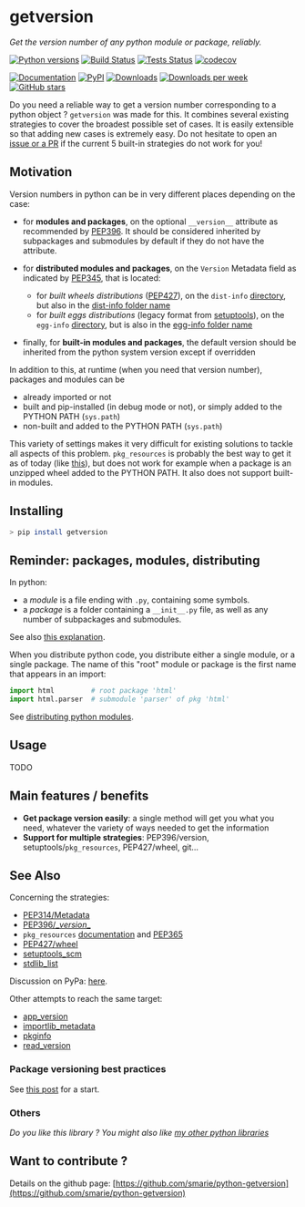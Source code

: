 # getversion

*Get the version number of any python module or package, reliably.*

[![Python versions](https://img.shields.io/pypi/pyversions/getversion.svg)](https://pypi.python.org/pypi/getversion/) [![Build Status](https://travis-ci.org/smarie/python-getversion.svg?branch=master)](https://travis-ci.org/smarie/python-getversion) [![Tests Status](https://smarie.github.io/python-getversion/junit/junit-badge.svg?dummy=8484744)](https://smarie.github.io/python-getversion/junit/report.html) [![codecov](https://codecov.io/gh/smarie/python-getversion/branch/master/graph/badge.svg)](https://codecov.io/gh/smarie/python-getversion)

[![Documentation](https://img.shields.io/badge/doc-latest-blue.svg)](https://smarie.github.io/python-getversion/) [![PyPI](https://img.shields.io/pypi/v/getversion.svg)](https://pypi.python.org/pypi/getversion/) [![Downloads](https://pepy.tech/badge/getversion)](https://pepy.tech/project/getversion) [![Downloads per week](https://pepy.tech/badge/getversion/week)](https://pepy.tech/project/getversion) [![GitHub stars](https://img.shields.io/github/stars/smarie/python-getversion.svg)](https://github.com/smarie/python-getversion/stargazers)

Do you need a reliable way to get a version number corresponding to a python object ? `getversion` was made for this. It combines several existing strategies to cover the broadest possible set of cases. It is easily extensible so that adding new cases is extremely easy. Do not hesitate to open an [issue or a PR](https://github.com/smarie/python-getversion/issues) if the current 5 built-in strategies do not work for you!

## Motivation

Version numbers in python can be in very different places depending on the case:

 * for **modules and packages**, on the optional `__version__` attribute as recommended by [PEP396](https://www.python.org/dev/peps/pep-0396/#specification). It should be considered inherited by subpackages and submodules by default if they do not have the attribute.
 
 * for **distributed modules and packages**, on the `Version` Metadata field as indicated by [PEP345](https://www.python.org/dev/peps/pep-0345/#version), that is located:
 
    * for *built wheels distributions* ([PEP427](https://www.python.org/dev/peps/pep-0427)), on the `dist-info` [directory](https://www.python.org/dev/peps/pep-0427/#the-dist-info-directory), but also in the [dist-info folder name](https://www.python.org/dev/peps/pep-0427/#file-contents)
    * for *built eggs distributions* (legacy format from [setuptools](https://setuptools.readthedocs.io/en/latest/formats.html)), on the `egg-info` [directory](https://setuptools.readthedocs.io/en/latest/formats.html#project-metadata), but is also in the [egg-info folder name](https://setuptools.readthedocs.io/en/latest/formats.html#filename-embedded-metadata)

 * finally, for **built-in modules and packages**, the default version should be inherited from the python system version except if overridden


In addition to this, at runtime (when you need that version number), packages and modules can be

 - already imported or not
 - built and pip-installed (in debug mode or not), or simply added to the PYTHON PATH (`sys.path`)
 - non-built and added to the PYTHON PATH (`sys.path`)

This variety of settings makes it very difficult for existing solutions to tackle all aspects of this problem. `pkg_resources` is probably the best way to get it as of today (like [this](https://stackoverflow.com/questions/8880661/getting-package-version-using-pkg-resources)), but does not work for example when a package is an unzipped wheel added to the PYTHON PATH. It also does not support built-in modules.
 

## Installing

```bash
> pip install getversion
```

## Reminder: packages, modules, distributing

In python:
 - a *module* is a file ending with `.py`, containing some symbols.
 - a *package* is a folder containing a `__init__.py` file, as well as any number of subpackages and submodules.

See also [this explanation](https://www.quora.com/What-is-the-difference-between-Python-modules-packages-libraries-and-frameworks).

When you distribute python code, you distribute either a single module, or a single package. The name of this "root" module or package is the first name that appears in an import:

```python
import html         # root package 'html'
import html.parser  # submodule 'parser' of pkg 'html'
```

See [distributing python modules](https://docs.python.org/3/distributing/index.html).


## Usage

TODO


## Main features / benefits

 * **Get package version easily**: a single method will get you what you need, whatever the variety of ways needed to get the information
 * **Support for multiple strategies**: PEP396/version, setuptools/`pkg_resources`, PEP427/wheel, git...

## See Also

Concerning the strategies:

 - [PEP314/Metadata](https://www.python.org/dev/peps/pep-0314/)
 - [PEP396/\__version__](https://www.python.org/dev/peps/pep-0396/)
 - `pkg_resources` [documentation](https://setuptools.readthedocs.io/en/latest/pkg_resources.html) and [PEP365](https://www.python.org/dev/peps/pep-0365/)
 - [PEP427/wheel](https://www.python.org/dev/peps/pep-0427/)
 - [setuptools_scm](https://github.com/pypa/setuptools_scm/)
 - [stdlib_list](https://github.com/jackmaney/python-stdlib-list)

Discussion on PyPa: [here](https://github.com/pypa/setuptools/issues/1316).

Other attempts to reach the same target:

 - [app_version](https://github.com/lambdalisue/app_version)
 - [importlib_metadata](https://gitlab.com/python-devs/importlib_metadata)
 - [pkginfo](https://pythonhosted.org/pkginfo/)
 - [read_version](https://github.com/jwodder/read_version)
 
### Package versioning best practices

See [this post](https://stackoverflow.com/questions/17583443/what-is-the-correct-way-to-share-package-version-with-setup-py-and-the-package/17638236#17638236) for a start.

### Others

*Do you like this library ? You might also like [my other python libraries](https://github.com/smarie/OVERVIEW#python)* 

## Want to contribute ?

Details on the github page: [https://github.com/smarie/python-getversion](https://github.com/smarie/python-getversion)
